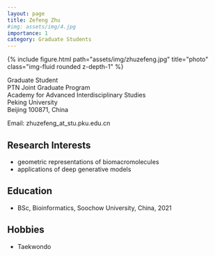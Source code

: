 ```yaml
---
layout: page
title: Zefeng Zhu
#img: assets/img/4.jpg
importance: 1
category: Graduate Students
---
```


<div class="row">
    <div class="col-sm-4 mt-3 mt-md-0">
        {% include figure.html path="assets/img/zhuzefeng.jpg" title="photo" class="img-fluid rounded z-depth-1" %}
    </div>
</div>

Graduate Student  
PTN Joint Graduate Program  
Academy for Advanced Interdisciplinary Studies  
Peking University  
Beijing 100871, China

Email: zhuzefeng_at_stu.pku.edu.cn

## Research Interests

- geometric representations of biomacromolecules
- applications of deep generative models

## Education

- BSc, Bioinformatics, Soochow University, China, 2021

## Hobbies

- Taekwondo

